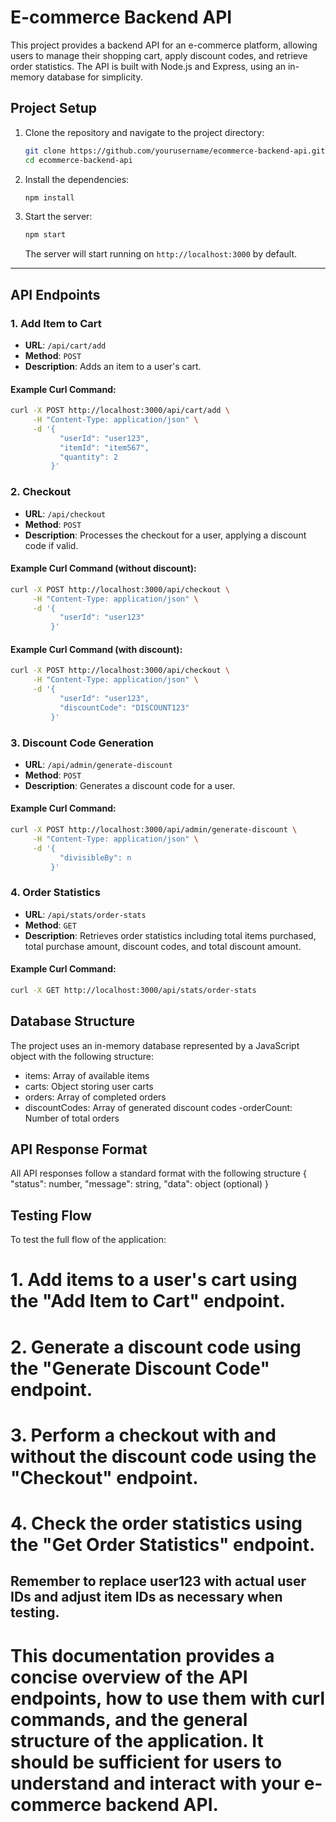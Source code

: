 # E-commerce Backend API

This project provides a backend API for an e-commerce platform, allowing users to manage their shopping cart, apply discount codes, and retrieve order statistics. The API is built with Node.js and Express, using an in-memory database for simplicity.

## Project Setup

1. Clone the repository and navigate to the project directory:
    ```bash
    git clone https://github.com/yourusername/ecommerce-backend-api.git
    cd ecommerce-backend-api
    ```

2. Install the dependencies:
    ```bash
    npm install
    ```

3. Start the server:
    ```bash
    npm start
    ```

    The server will start running on `http://localhost:3000` by default.

---

## API Endpoints

### 1. Add Item to Cart

- **URL**: `/api/cart/add`
- **Method**: `POST`
- **Description**: Adds an item to a user's cart.

#### Example Curl Command:
```bash
curl -X POST http://localhost:3000/api/cart/add \
     -H "Content-Type: application/json" \
     -d '{
           "userId": "user123",
           "itemId": "item567",
           "quantity": 2
         }'
```

### 2. Checkout

- **URL**: `/api/checkout`
- **Method**: `POST`
- **Description**: Processes the checkout for a user, applying a discount code if valid.

#### Example Curl Command (without discount):
```bash
curl -X POST http://localhost:3000/api/checkout \
     -H "Content-Type: application/json" \
     -d '{
           "userId": "user123"
         }'
```

#### Example Curl Command (with discount):
```bash
curl -X POST http://localhost:3000/api/checkout \
     -H "Content-Type: application/json" \
     -d '{
           "userId": "user123",
           "discountCode": "DISCOUNT123"
         }'
```

### 3. Discount Code Generation

- **URL**: `/api/admin/generate-discount`
- **Method**: `POST`
- **Description**: Generates a discount code for a user.

#### Example Curl Command:
```bash
curl -X POST http://localhost:3000/api/admin/generate-discount \
     -H "Content-Type: application/json" \
     -d '{
           "divisibleBy": n
         }'
```

### 4. Order Statistics

- **URL**: `/api/stats/order-stats`
- **Method**: `GET`
- **Description**: Retrieves order statistics including total items purchased, total purchase amount, discount codes, and total discount amount.

#### Example Curl Command:
```bash
curl -X GET http://localhost:3000/api/stats/order-stats
```

## Database Structure
The project uses an in-memory database represented by a JavaScript object with the following structure:
- items: Array of available items
- carts: Object storing user carts
- orders: Array of completed orders
- discountCodes: Array of generated discount codes
-orderCount: Number of total orders

## API Response Format
All API responses follow a standard format with the following structure
    {
    "status": number,
    "message": string,
    "data": object (optional)
    }

## Testing Flow

To test the full flow of the application:
# 1. Add items to a user's cart using the "Add Item to Cart" endpoint.
# 2. Generate a discount code using the "Generate Discount Code" endpoint.
# 3. Perform a checkout with and without the discount code using the "Checkout" endpoint.
# 4. Check the order statistics using the "Get Order Statistics" endpoint.

## Remember to replace user123 with actual user IDs and adjust item IDs as necessary when testing.

# This documentation provides a concise overview of the API endpoints, how to use them with curl commands, and the general structure of the application. It should be sufficient for users to understand and interact with your e-commerce backend API.
